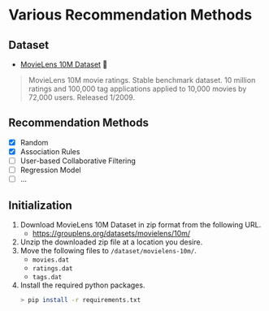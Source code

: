 # Various Recommendation Methods

## Dataset
- [MovieLens 10M Dataset](https://grouplens.org/datasets/movielens/10m/) :movie_camera:
> MovieLens 10M movie ratings. Stable benchmark dataset. 10 million ratings and 100,000 tag applications applied to 10,000 movies by 72,000 users. Released 1/2009.

## Recommendation Methods

- [x] Random
- [x] Association Rules
- [ ] User-based Collaborative Filtering
- [ ] Regression Model
- [ ] ...

## Initialization

1. Download MovieLens 10M Dataset in zip format from the following URL.
   - https://grouplens.org/datasets/movielens/10m/
2. Unzip the downloaded zip file at a location you desire.
3. Move the following files to `/dataset/movielens-10m/`.
   - `movies.dat`
   - `ratings.dat`
   - `tags.dat`
4. Install the required python packages.
   ```bash
   > pip install -r requirements.txt
   ``` 